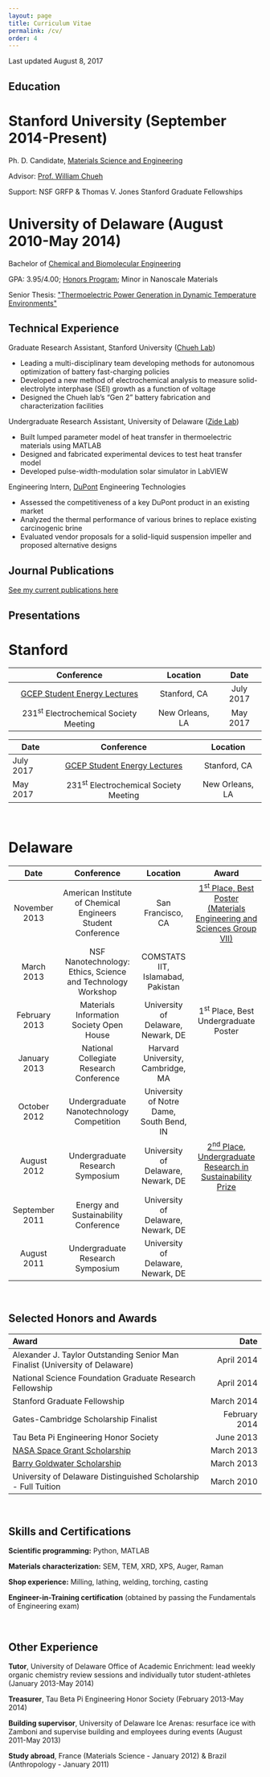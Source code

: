 ```yaml
---
layout: page
title: Curriculum Vitae
permalink: /cv/
order: 4
---
```

Last updated August 8, 2017

## Education

# Stanford University (September 2014-Present)

Ph. D. Candidate, [Materials Science and Engineering](http://mse.stanford.edu/)

Advisor: [Prof. William Chueh](http://chuehlab.stanford.edu)

Support: NSF GRFP & Thomas V. Jones Stanford Graduate Fellowships

# University of Delaware (August 2010-May 2014)

Bachelor of [Chemical and Biomolecular Engineering](http://cbe.udel.edu)

GPA: 3.95/4.00; [Honors Program](http://honors.udel.edu/); Minor in Nanoscale Materials

Senior Thesis: ["Thermoelectric Power Generation in Dynamic Temperature Environments"](http://udspace.udel.edu/bitstream/handle/19716/13231/Attia%2c%20Peter.pdf?sequence=1&isAllowed=y)

## Technical Experience

Graduate Research Assistant, Stanford University ([Chueh Lab](http://chuehlab.stanford.edu))
* Leading a multi-disciplinary team developing methods for autonomous optimization of battery fast-charging policies
* Developed a new method of electrochemical analysis to measure solid-electrolyte interphase (SEI) growth as a function of voltage
* Designed the Chueh lab’s “Gen 2” battery fabrication and characterization facilities

Undergraduate Research Assistant, University of Delaware ([Zide Lab](http://www.zidelab.org/))
* Built lumped parameter model of heat transfer in thermoelectric materials using MATLAB
* Designed and fabricated experimental devices to test heat transfer model
* Developed pulse-width-modulation solar simulator in LabVIEW

Engineering Intern, [DuPont](http://www.dupont.com) Engineering Technologies
* Assessed the competitiveness of a key DuPont product in an existing market
* Analyzed the thermal performance of various brines to replace existing carcinogenic brine
* Evaluated vendor proposals for a solid-liquid suspension impeller and proposed alternative designs

## Journal Publications

[See my current publications here](/publications)

## Presentations

# Stanford

|      Conference           |  Location  |    Date          |
|  :-----------------:       | :--------: | :-----------:    |
| [GCEP Student Energy Lectures](http://gcep.stanford.edu/outreach/studentactivities_abstracts2017.html#july31) | Stanford, CA |July 2017    |
|   231<sup>st</sup> Electrochemical Society Meeting | New Orleans, LA |May 2017    |


<table style="width:100%">
  <thead>
    <tr>
      <th>Date</th>
      <th>Conference</th>
      <th>Location</th>
    </tr>
  </thead>
  <tbody>
  	<tr>
  	  <td>July 2017</td>
  	  <td style="text-align:center"> <a href="http://gcep.stanford.edu/outreach/studentactivities_abstracts2017.html#july31">GCEP Student Energy Lectures</a> </td>
  	  <td style="text-align:center">Stanford, CA</td>
  	</tr>
    <tr>
      <td>May 2017</td>
      <td style="text-align:center">231<sup>st</sup> Electrochemical Society Meeting</td>
      <td style="text-align:center">New Orleans, LA</td>
    </tr>
  </tbody>
</table>

<br>

# Delaware

|    Date          |       Conference           |  Location  | Award |
| :-----------:    |  :-----------------:       | :--------: | :--: |
| November 2013    |  American Institute of Chemical Engineers Student Conference | San Francisco, CA | [1<sup>st</sup> Place, Best Poster (Materials Engineering and Sciences Group VII)](http://www.aiche.org/conferences/annual-aiche-student-conference/2013/events/2013-undergraduate-student-poster-competition) |
| March 2013    |  NSF Nanotechnology: Ethics, Science and Technology Workshop | COMSTATS IIT, Islamabad, Pakistan |  |
| February 2013    |  Materials Information Society Open House | University of Delaware, Newark, DE | 1<sup>st</sup> Place, Best Undergraduate Poster |
| January 2013    |  National Collegiate Research Conference | Harvard University, Cambridge, MA | |
| October 2012    |  Undergraduate Nanotechnology Competition | University of Notre Dame, South Bend, IN |  |
| August 2012    |  Undergraduate Research Symposium | University of Delaware, Newark, DE | [2<sup>nd</sup> Place, Undergraduate Research in Sustainability Prize](http://www.udel.edu/udaily/2013/aug/undergraduate-symposium-081412.html) |
| September 2011    |  Energy and Sustainability Conference | University of Delaware, Newark, DE |  |
| August 2011    |  Undergraduate Research Symposium | University of Delaware, Newark, DE |  |

<br>

## Selected Honors and Awards

|       Award          |    Date       |
|  :----------------------------------------------------------------------------| -------------:  |
|  Alexander J. Taylor Outstanding Senior Man Finalist (University of Delaware) | April 2014  |
|  National Science Foundation Graduate Research Fellowship | April 2014 |
|  Stanford Graduate Fellowship | March 2014 |
|  Gates-Cambridge Scholarship Finalist | February 2014 |
|  Tau Beta Pi Engineering Honor Society | June 2013 |
|  [NASA Space Grant Scholarship](http://www.udel.edu/udaily/2013/apr/space-grant-042613.html) | March 2013
|  [Barry Goldwater Scholarship](http://www.udel.edu/udaily/2013/apr/goldwater-scholars-041113.html) | March 2013 |
|  University of Delaware Distinguished Scholarship - Full Tuition | March 2010 |

<br>

## Skills and Certifications


**Scientific programming:** Python, MATLAB

**Materials characterization:** SEM, TEM, XRD, XPS, Auger, Raman

**Shop experience:** Milling, lathing, welding, torching, casting

**Engineer-in-Training certification** (obtained by passing the Fundamentals of Engineering exam)

<br>

## Other Experience


**Tutor**, University of Delaware Office of Academic Enrichment: lead weekly organic chemistry review sessions and individually tutor student-athletes (January 2013-May 2014)

**Treasurer**, Tau Beta Pi Engineering Honor Society (February 2013-May 2014)

**Building supervisor**, University of Delaware Ice Arenas: resurface ice with Zamboni and supervise building and employees during events (August 2011-May 2013)

**Study abroad**, France (Materials Science - January 2012) & Brazil (Anthropology - January 2011)
